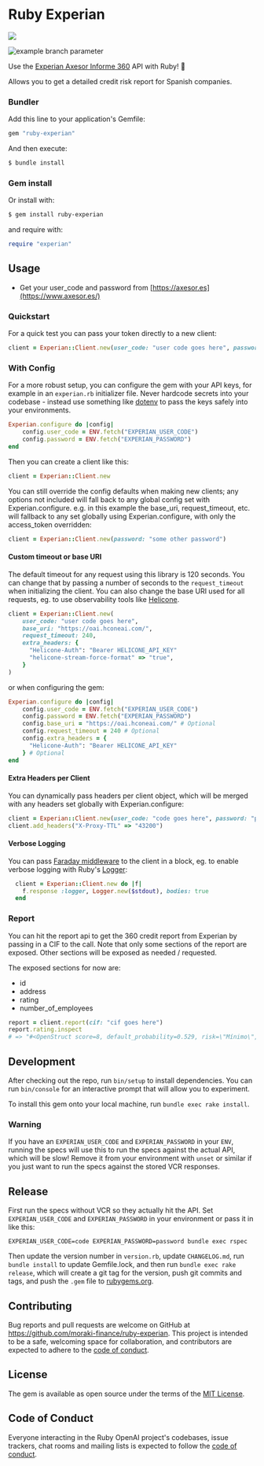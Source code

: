 # Ruby Experian

<a href="https://codecov.io/github/moraki-finance/ruby-experian" >
 <img src="https://codecov.io/github/moraki-finance/ruby-experian/graph/badge.svg?token=SKTT14JJGV"/>
</a>

![example branch parameter](https://github.com/github/docs/actions/workflows/test.yml/badge.svg)

Use the [Experian Axesor Informe 360](https://axesor.es/blog/openai-api/](https://www.axesor.es/informacion-empresas/informes/informe-axesor-360.aspx)https://www.axesor.es/informacion-empresas/informes/informe-axesor-360.aspx) API with Ruby! 🩵

Allows you to get a detailed credit risk report for Spanish companies.

### Bundler

Add this line to your application's Gemfile:

```ruby
gem "ruby-experian"
```

And then execute:

```bash
$ bundle install
```

### Gem install

Or install with:

```bash
$ gem install ruby-experian
```

and require with:

```ruby
require "experian"
```

## Usage

- Get your user_code and password from [https://axesor.es](https://www.axesor.es/)

### Quickstart

For a quick test you can pass your token directly to a new client:

```ruby
client = Experian::Client.new(user_code: "user code goes here", password: "password goes here")
```

### With Config

For a more robust setup, you can configure the gem with your API keys, for example in an `experian.rb` initializer file. Never hardcode secrets into your codebase - instead use something like [dotenv](https://github.com/motdotla/dotenv) to pass the keys safely into your environments.

```ruby
Experian.configure do |config|
    config.user_code = ENV.fetch("EXPERIAN_USER_CODE")
    config.password = ENV.fetch("EXPERIAN_PASSWORD")
end
```

Then you can create a client like this:

```ruby
client = Experian::Client.new
```

You can still override the config defaults when making new clients; any options not included will fall back to any global config set with Experian.configure. e.g. in this example the base_uri, request_timeout, etc. will fallback to any set globally using Experian.configure, with only the access_token overridden:

```ruby
client = Experian::Client.new(password: "some other password")
```

#### Custom timeout or base URI

The default timeout for any request using this library is 120 seconds. You can change that by passing a number of seconds to the `request_timeout` when initializing the client. You can also change the base URI used for all requests, eg. to use observability tools like [Helicone](https://docs.helicone.ai/quickstart/integrate-in-one-line-of-code).

```ruby
client = Experian::Client.new(
    user_code: "user code goes here",
    base_uri: "https://oai.hconeai.com/",
    request_timeout: 240,
    extra_headers: {
      "Helicone-Auth": "Bearer HELICONE_API_KEY"
      "helicone-stream-force-format" => "true",
    }
)
```

or when configuring the gem:

```ruby
Experian.configure do |config|
    config.user_code = ENV.fetch("EXPERIAN_USER_CODE")
    config.password = ENV.fetch("EXPERIAN_PASSWORD")
    config.base_uri = "https://oai.hconeai.com/" # Optional
    config.request_timeout = 240 # Optional
    config.extra_headers = {
      "Helicone-Auth": "Bearer HELICONE_API_KEY"
    } # Optional
end
```

#### Extra Headers per Client

You can dynamically pass headers per client object, which will be merged with any headers set globally with Experian.configure:

```ruby
client = Experian::Client.new(user_code: "code goes here", password: "password goes here")
client.add_headers("X-Proxy-TTL" => "43200")
```

#### Verbose Logging

You can pass [Faraday middleware](https://lostisland.github.io/faraday/#/middleware/index) to the client in a block, eg. to enable verbose logging with Ruby's [Logger](https://ruby-doc.org/3.2.2/stdlibs/logger/Logger.html):

```ruby
  client = Experian::Client.new do |f|
    f.response :logger, Logger.new($stdout), bodies: true
  end
```

### Report

You can hit the report api to get the 360 credit report from Experian by passing in a CIF to the call. Note that only some sections of the report are exposed. Other sections will be exposed as needed / requested.

The exposed sections for now are:
- id
- address
- rating
- number_of_employees

```ruby
report = client.report(cif: "cif goes here")
report.rating.inspect
# => "#<OpenStruct score=8, default_probability=0.529, risk=\"Mínimo\", size=\"Grande\">"
```

## Development

After checking out the repo, run `bin/setup` to install dependencies. You can run `bin/console` for an interactive prompt that will allow you to experiment.

To install this gem onto your local machine, run `bundle exec rake install`.

### Warning

If you have an `EXPERIAN_USER_CODE` and `EXPERIAN_PASSWORD` in your `ENV`, running the specs will use this to run the specs against the actual API, which will be slow! Remove it from your environment with `unset` or similar if you just want to run the specs against the stored VCR responses.

## Release

First run the specs without VCR so they actually hit the API. Set `EXPERIAN_USER_CODE` and `EXPERIAN_PASSWORD` in your environment or pass it in like this:

```
EXPERIAN_USER_CODE=code EXPERIAN_PASSWORD=password bundle exec rspec
```

Then update the version number in `version.rb`, update `CHANGELOG.md`, run `bundle install` to update Gemfile.lock, and then run `bundle exec rake release`, which will create a git tag for the version, push git commits and tags, and push the `.gem` file to [rubygems.org](https://rubygems.org).

## Contributing

Bug reports and pull requests are welcome on GitHub at <https://github.com/moraki-finance/ruby-experian>. This project is intended to be a safe, welcoming space for collaboration, and contributors are expected to adhere to the [code of conduct](https://github.com/moraki-finance/ruby-experian/blob/main/CODE_OF_CONDUCT.md).

## License

The gem is available as open source under the terms of the [MIT License](https://opensource.org/licenses/MIT).

## Code of Conduct

Everyone interacting in the Ruby OpenAI project's codebases, issue trackers, chat rooms and mailing lists is expected to follow the [code of conduct](https://github.com/moraki-finance/ruby-experian/blob/main/CODE_OF_CONDUCT.md).
